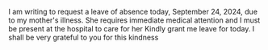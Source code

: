 I am writing to request a leave of absence today, September 24, 2024, due to my mother's illness. She requires immediate medical attention and I must be present at the hospital to care for her
Kindly grant me leave for today. I shall be very grateful to you for this kindness
